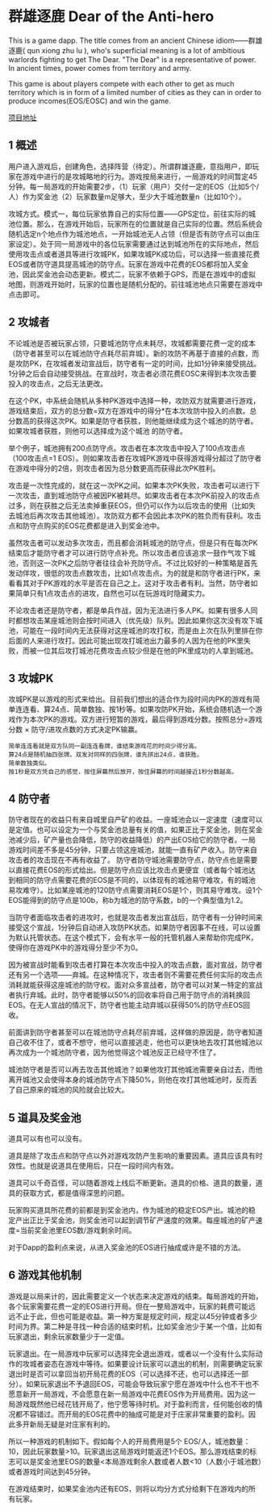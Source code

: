 # 群雄逐鹿 Dear of the Anti-hero

This is a game dapp. The title comes from an ancient Chinese idiom——群雄逐鹿( qun xiong zhu lu ), who's superficial meaning is a lot of ambitious warlords fighting to get The Dear. "The Dear" is a representative of power. In ancient times, power comes from territory and army.

This game is about players compete with each other to get as much territory which is in form of a limited number of cities as they can in order to produce incomes(EOS/EOSC) and win the game.

[项目地址](https://github.com/treasersimplifies/DeeroftheAntihero_DotA)

## 1 概述
用户进入游戏后，创建角色，选择阵营（待定）。所谓群雄逐鹿，意指用户，即玩家在游戏中进行的是攻城略地的行为。游戏按局来进行，一局游戏的时间暂定45分钟。每一局游戏的开始需要2步，（1）玩家（用户）交付一定的EOS（比如5个/人）作为奖金池（2）玩家数量m足够大，至少大于城池数量n（比如10个）。

攻城方式。模式一，每位玩家依靠自己的实际位置——GPS定位，前往实际的城池位置。那么，在游戏开始后，玩家所在的位置就是自己实际的位置。然后系统会随机选定n个地点作为城池地点，一开始城池无人占领（但是否有防守点可以由庄家设定）。处于同一局游戏中的各位玩家需要通过达到城池所在的实际地点，然后使用攻击点或者道具等进行攻城PK，如果攻城PK成功后，可以选择一些直接花费EOS或者防守道具提高城池的防守点。玩家在游戏中花费的EOS都将加入奖金池，因此奖金池会动态更新。模式二，玩家不依赖于GPS，而是在游戏中的虚拟地图，则游戏开始时，玩家的位置也是随机分配的。前往城池地点只需要在游戏中点击即可。

## 2 攻城者

不论城池是否被玩家占领，只要城池防守点未耗尽，攻城都需要花费一定的成本（防守者甚至可以在城池防守点耗尽前弃城）。新的攻防不再基于直接的点数，而是攻防PK，在攻城者发动宣战后，防守者有一定的时间，比如1分钟来接受挑战。1分钟之后会自动接受挑战。在宣战时，攻击者必须花费EOSC来得到本次攻击要投入的攻击点，之后无法更改。

在这个PK，中系统会随机从多种PK游戏中选择一种，攻防双方就需要进行游戏，游戏结束后，双方的总分数=双方在游戏中的得分*在本次攻防中投入的点数。总分数高的获得这次PK。如果是防守者获胜，则他能继续成为这个城池的防守者。如果攻城者获胜，则他可以选择成为这个城池 的防守者。

举个例子，城池拥有200点防守点。攻击者在本次攻击中投入了100点攻击点（100攻击点=1 EOS）。则如果攻击者在攻城PK游戏中获得游戏得分超过了防守者在游戏中得分的2倍，则攻击者因为总分数更高而获得此次PK胜利。

攻击是一次性完成的，就在这一次PK之间。如果本次PK失败，攻击者可以进行下一次攻击，直到城池防守点被因PK被耗尽。如果攻击者在本次PK前投入的攻击点过多，则在获胜之后无法卖掉重获EOS，但仍可以作为以后攻击的使用（比如失去城池后再次攻击其他城池）。攻防双方都不会因此本次PK的胜负而有获利。攻击点和防守点购买的EOS花费都是进入到奖金池中。

虽然攻击者可以发动多次攻击，而且都会消耗城池的防守点，但是只有在每次PK结束后才能防守者才可以进行防守点补充。所以攻击者应该追求一鼓作气攻下城池，否则这一次PK之后防守者往往会补充防守点。不过比较好的一种策略是首先发动佯攻，很低的攻击点数攻击，比如1点攻击点。为的就是和防守者进行PK，来看看其对于PK游戏的水平是否在自己之上。这对于攻击者有利。当然，防守者如果简单只有1点攻击点的进攻，自然也可以在玩游戏时隐藏实力。

不论攻击者还是防守者，都是单兵作战，因为无法进行多人PK。如果有很多人同时都想攻击某座城池则会按时间进入（优先级）队列。因此如果你这次没有攻下城池，可能在一段时间内无法获得对这座城池的攻打权，而是由上次在队列里排在你后面的人来进行攻打。因此可能出现攻打城池出力最多的人因为在他的PK里失败，而被一位其后攻打城池花费攻击点较少但是在他的PK里成功的人拿到城池。

## 3 攻城PK

攻城PK是以游戏的形式来给出。目前我们想出的适合作为段时间内PK的游戏有简单连连看、算24点、简单数独、按1秒等。如果攻防PK开始，系统会随机选一个游戏作为本次PK的游戏。双方进行短暂的游戏，最后得到游戏分数。按照总分=游戏分数 × 防守/进攻点数的方式决定PK输赢。

	简单连连看就是双方队同一副连连看牌，谁结束游戏花的时间少得分高。
	算24点是随机抽四张牌。双发对同样的四张牌，谁先拼出24点，谁获胜。
	简单数独类似。
	按1秒是双方凭自己的感觉，按住屏幕然后放开，按住屏幕的时间越接近1秒分数越高。

## 4 防守者

防守者现在的收益只有来自城里自产矿的收益。一座城池会以一定速度（速度可以是定值。也可以设定为一个与奖金池总量有关的值，如果正比于奖金池，则在奖金池减少后，矿产量也会降低，防守的收益降低）的产出EOS给它的防守者。一局游戏时间差不多是45分钟，只要占领这座城池，就能一直有矿产收入。防守来自攻击者的攻击现在不再有收益了。
防守者防守城池需要防守点，防守点也是需要以直接花费EOS的形式给出。但是防守点应该比攻击点更便宜（或者每个城池达到相同的防守点需要花费的EOS是不同的，以体现有的城池易守难攻，有的城池易攻难守）。比如某座城池的120防守点需要消耗EOS是1个，则其易守难攻。设1个EOS能得到的防守点是100b，称b为城池的防守系数，b的一个典型值为1.2。

当防守者面临攻击者的进攻时，也就是攻击者发出宣战后，防守者有一分钟时间来接受这个宣战，1分钟后自动进入攻防PK状态。如果防守者因事不在线，可以设置为默认托管状态。在这个模式下，会有水平一般的托管机器人来帮助你完成PK，使得你在游戏PK中的游戏得分至少不为0。

因为被宣战时能看到攻击者打算在本次攻击中投入的攻击点数，面对宣战，防守者还有另一个选项——弃城。在这种情况下，攻击者则不需要花费任何实际的攻击点消耗就能获得这座城池的防守权。面对众多宣战者，防守者可以对某一特定的宣战者执行弃城。此时，防守者能够以50%的回收率将自己用于防守点的消耗换回EOS。在无人宣战的情况下，防守者也能主动弃城以获得50%的防守点EOS回收。

前面讲到防守者甚至可以在城池防守点耗尽前弃城，这样做的原因是，防守者知道自己收不住了，或者不想守，他可以直接逃走，他也可以更快地去攻打其他城池以再次成为一个城池防守者，因为他觉得这个城池反正已经守不住了。

城池防守者是否可以再去攻击其他城池？如果他攻打其他城池需要亲自过去，而他离开城池又会使得本身的城池防守点下降50%，则他在攻打其他城池时，反而丢了自己原来的城池的风险就会比较大。

## 5 道具及奖金池

道具可以有也可以没有。

道具是除了攻击点和防守点以外对游戏攻防产生影响的重要因素。道具应该具有时效性。也就是说道具在使用后，只在一段时间内有效。

道具可以千奇百怪，可以随着游戏上线后不断更新。道具的价格、道具的数量，道具的获取方式，都是值得深思的问题。

玩家购买道具所花费的前都是到奖金池内，作为城池的稳定EOS产出。城池的稳定产出正比于奖金池，则奖金池可以起到调节矿产速度的效果。每座城池的矿产速度=当前奖金池里EOS数/游戏剩余时间。

对于Dapp的盈利点来说，从进入奖金池的EOS进行抽成或许是不错的方法。

## 6 游戏其他机制

游戏是以局来计的，因此需要定义一个状态来决定游戏的结束。每局游戏的开始，各个玩家需要花费一定的EOS进行开局。但在一整局游戏中，玩家的耗费可能远远不止于此，但也可能是收益。第一种方案是规定时间，规定以45分钟或者多少时间为界。第二种是寻找一种合适的结束时机，比如奖金池少于某一个值，比如有玩家退出，剩余玩家数量少于一定值。

玩家退出。在一局游戏中玩家可以选择完全退出游戏，或者以一个没有什么实际动作的攻城者姿态在游戏中等待。如果要设计玩家可以退出的机制，则需要确定玩家退出时是否可以拿回当初开局花费的EOS（可以选择不还，也可以选择还一部分）。如果玩家退出不予退回EOS，可能会导致玩家宁愿在游戏中什么也不干也不愿意新开一局游戏，不会愿意在新一局游戏中花费EOS作为开局费用。因为这一局游戏既然他已经花钱开局了，他宁愿等待时机。对于盈利而言，任何能创收的情况都不容错过。而开局的EOS花费中的抽成可能是对于庄家非常重要的盈利。因此多开新局无疑是对庄家有利的。
	
所以一种游戏的机制如下。假如每个人的开局费用是5个 EOS/人，城池数量：10，因此玩家数量>10。玩家退出这局游戏时能返还1个EOS。那么游戏结束的标志可以是奖金池里EOS的数量<本局游戏剩余人数或者人数<10（人数小于城池数）或者游戏时间达到45分钟。

在游戏结束时，如果奖金池内还有EOS，则将以均分方式分给剩下在游戏内的所有玩家。